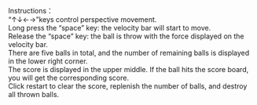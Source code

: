 Instructions：  
“↑↓←→”keys control perspective movement.  
Long press the “space” key: the velocity bar will start to move.   
Release the “space” key: the ball is throw with the force displayed on the velocity bar.  
There are five balls in total, and the number of remaining balls is displayed in the lower right corner.  
The score is displayed in the upper middle. If the ball hits the score board, you will get the corresponding score.  
Click restart to clear the score, replenish the number of balls, and destroy all thrown balls.
